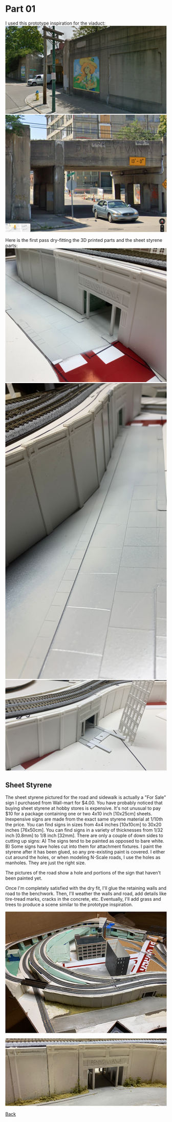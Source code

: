 # Part 01

I used this prototype inspiration for the viaduct:
![Image of steel viaduct](bv.png) ![Image Concrete Overpass](PENNSYLVANIA_overpass.png)

Here is the first pass dry-fitting the 3D printed parts and the sheet styrene parts:
![Image of steel viaduct](IMG_0132.png) ![Image of steel viaduct](IMG_0134.png) ![Image of steel viaduct](IMG_0136.png)

## Sheet Styrene
The sheet styrene pictured for the road and sidewalk is actually a "For Sale" sign I purchased from Wall-mart for $4.00. You have probably noticed that buying sheet styrene at hobby stores is expensive. It's not unusual to pay $10 for a package containing one or two 4x10 inch [10x25cm] sheets. Inexpensive signs are made from the exact same styrene material at 1/10th the price. You can find signs in sizes from 4x4 inches [10x10cm] to 30x20 inches [76x50cm]. You can find signs in a variety of thicknesses from 1/32 inch [0.8mm] to 1/8 inch [32mm]. There are only a couple of down sides to cutting up signs: A) The signs tend to be painted as opposed to bare white. B) Some signs have holes cut into them for attachment fixtures. I paint the styrene after it has been glued, so any pre-existing paint is covered. I either cut around the holes, or when modeling N-Scale roads, I use the holes as manholes. They are just the right size.

The pictures of the road show a hole and portions of the sign that haven't been painted yet.

Once I'm completely satisfied with the dry fit, I'll glue the retaining walls and road to the benchwork. Then, I'll weather the walls and road, add details like tire-tread marks, cracks in the concrete, etc. Eventually, I'll add grass and trees to produce a scene similar to the prototype inspiration.

![Image Setting](Setting.png)

![Setting](retainingWall_p.png)

[Back](../Scenery.md)
